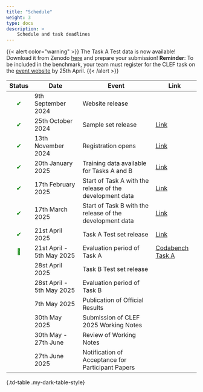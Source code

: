 ```yaml
---
title: "Schedule"
weight: 3
type: docs
description: >
    Schedule and task deadlines
---
```


{{< alert color="warning" >}}<i class="fas fa-exclamation-triangle"></i> The Task A Test data  is now available! Download it from Zenodo [here](https://doi.org/10.5281/zenodo.14002665) and prepare your submission! **Reminder**: To be included in the benchmark, your team must register for the CLEF task on the [event website](https://clef2025-labs-registration.dei.unipd.it/) by 25th April.
{{< /alert >}}

| Status | Date                            | Event                                                       | Link |
|--------|---------------------------------|-------------------------------------------------------------|------|
|<div style="text-align: center; color: green;">&#10004;</div> | 9th September 2024 | Website release |  |
|<div style="text-align: center; color: green;">&#10004;</div> | 25th October 2024               | Sample set  release                                    | [Link](https://doi.org/10.5281/zenodo.14002665) |
|<div style="text-align: center; color: green;">&#10004;</div> | 13th November 2024              | Registration opens                                           | [Link](https://clef2025-labs-registration.dei.unipd.it/) |
|<div style="text-align: center; color: green;">&#10004;</div> | 20th January 2025               | Training data available for Tasks A and B                    |  [Link](https://doi.org/10.5281/zenodo.14002665) |
|<div style="text-align: center; color: green;">&#10004;</div> | 17th February 2025              | Start of Task A with the release of the development data     | [Link](https://doi.org/10.5281/zenodo.14002665)  |
|<div style="text-align: center; color: green;">&#10004;</div> | 17th March 2025                 | Start of Task B with the release of the development data     | [Link](https://doi.org/10.5281/zenodo.14002665) | 
| <div style="text-align: center; color: green;">&#10004;</div> | 21st April 2025                     | Task A Test set release    | [Link](https://doi.org/10.5281/zenodo.14002665) | 
|<div style="text-align: center; color: green;"> 🔄</div> | 21st April - 5th May 2025       | Evaluation period of Task A                           | [Codabench Task A](https://www.codabench.org/competitions/5842/) | 
|        | 28st April 2025                     | Task B Test set release    |  | 
|        | 28st April - 5th May 2025       | Evaluation period of Task B                            |  | 
|        | 7th May 2025                    | Publication of Official Results                              |  | 
|        | 30th May 2025                 | Submission of CLEF 2025 Working Notes           |  | 
|        | 30th May - 27th June      | Review of Working Notes                        |   | 
|        | 27th June 2025    | Notification of Acceptance for Participant Papers       |   | 

{.td-table  .my-dark-table-style}

